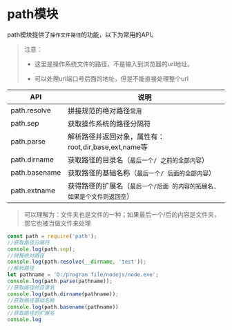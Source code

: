 # path模块

path模块提供了`操作文件路径`的功能，以下为常用的API。

> 注意：
>
> - 这里是操作系统文件的路径，不是输入到浏览器的url地址。
>
> - 可以处理url端口号后面的地址，但是不能直接处理整个url

| API           | 说明                                                         |
| ------------- | ------------------------------------------------------------ |
| path.resolve  | 拼接规范的绝对路径`常用`                                     |
| path.sep      | 获取操作系统的路径分隔符                                     |
| path.parse    | 解析路径并返回对象，属性有：root,dir,base,ext,name等         |
| path.dirname  | 获取路径的目录名（`最后一个/ 之前的全部内容`）               |
| path.basename | 获取路径的基础名称（`最后一个/ 后面的全部内容`）             |
| path.extname  | 获得路径的扩展名（`最后一个/后面 的内容的拓展名,如果是个文件则返回空`） |

> 可以理解为：文件夹也是文件的一种；如果最后一个/后的内容是文件夹，那它也被当做文件来处理

```javascript
const path = require('path');
//获取路径分隔符
console.log(path.sep);
//拼接绝对路径
console.log(path.resolve(__dirname, 'test'));
//解析路径
let pathname = 'D:/program file/nodejs/node.exe';
console.log(path.parse(pathname));
//获取路径的目录名
console.log(path.dirname(pathname));
//获取路径基础名称
console.log(path.basename(pathname))
//获取路径的扩展名
console.log
```

